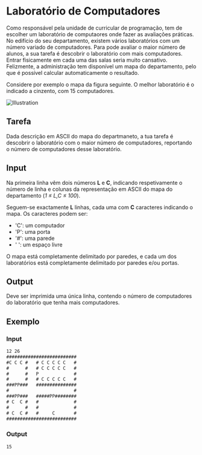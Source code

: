 Laboratório de Computadores
===========================

Como responsável pela unidade de curricular de programação, tem de escolher um laboratório de computaores onde fazer as avaliações práticas. No edifício do seu departamento, existem vários laboratórios com um número variado de computadores. Para pode avaliar o maior número de alunos, a sua tarefa é descobrir o laboratório com mais computadores. Entrar fisicamente em cada uma das salas seria muito cansativo. Felizmente, a administração tem disponível um mapa do departamento, pelo que é possível calcular automaticamente o resultado.

Considere por exemplo o mapa da figura seguinte. O melhor laboratório é o indicado a cinzento, com 15 computadores.

![Illustration](image.png)


Tarefa
------

Dada descrição em ASCII do mapa do departmaneto, a tua tarefa é descobrir o laboratório com o maior número de computadores, reportando o número de computadores desse laboratório.


Input
-----

Na primeira linha vêm dois números **L** e **C**, indicando respetivamente o número de linha e colunas da representação em ASCII do mapa do departamento (_1 ≤ L,C ≤ 100_).

Seguem-se exactamente **L** linhas, cada uma com **C** caracteres indicando o mapa. Os caracteres podem ser:

*   'C': um computador
*   'P': uma porta
*   '#': uma parede
*   ' ': um espaço livre

O mapa está completamente delimitado por paredes, e cada um dos laboratórios está completamente delimitado por paredes e/ou portas.


Output
------

Deve ser imprimida uma única linha, contendo o número de computadores do laboratório que tenha mais computadores.


Exemplo
-------

### Input

```txt
12 26
##########################
#C C C #   # C C C C C   #
#      #   # C C C C C   #
#      #   P             #
#      #   # C C C C C   #
###PP###   ###############
#                        #
###PP###   #####PP########
# C  C #   #             #
#      #   #             #
# C  C #   #     C       #
##########################
```

### Output

```txt
15
```
